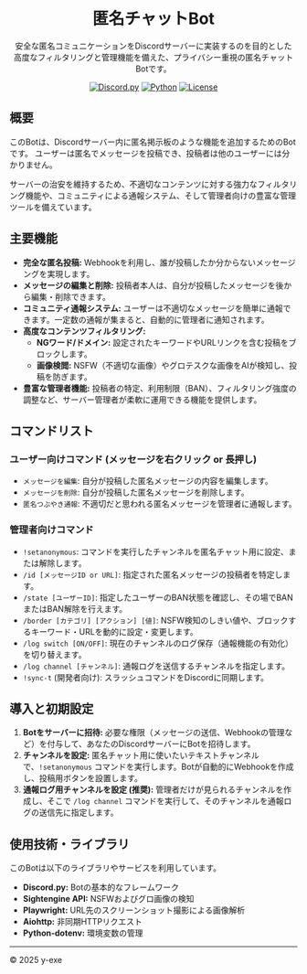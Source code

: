 <div align="center">

# 匿名チャットBot

安全な匿名コミュニケーションをDiscordサーバーに実装するのを目的とした<br>
高度なフィルタリングと管理機能を備えた、プライバシー重視の匿名チャットBotです。

[![Discord.py](https://img.shields.io/badge/discord.py-v2.x-blue?style=for-the-badge&logo=discord&logoColor=white)](https://discordpy.readthedocs.io/en/latest/)
[![Python](https://img.shields.io/badge/Python-3.x-yellow?style=for-the-badge&logo=python&logoColor=white)](https://www.python.org/)
[![License](https://img.shields.io/badge/LICENSE-MIT-green.svg?style=for-the-badge)](LICENSE) 

</div>

## 概要

このBotは、Discordサーバー内に匿名掲示板のような機能を追加するためのBotです。
ユーザーは匿名でメッセージを投稿でき、投稿者は他のユーザーには分かりません。

サーバーの治安を維持するため、不適切なコンテンツに対する強力なフィルタリング機能や、コミュニティによる通報システム、そして管理者向けの豊富な管理ツールを備えています。

## 主要機能

*   **完全な匿名投稿:** Webhookを利用し、誰が投稿したか分からないメッセージングを実現します。
*   **メッセージの編集と削除:** 投稿者本人は、自分が投稿したメッセージを後から編集・削除できます。
*   **コミュニティ通報システム:** ユーザーは不適切なメッセージを簡単に通報できます。一定数の通報が集まると、自動的に管理者に通知されます。
*   **高度なコンテンツフィルタリング:**
    *   **NGワード/ドメイン:** 設定されたキーワードやURLリンクを含む投稿をブロックします。
    *   **画像検閲:** NSFW（不適切な画像）やグロテスクな画像をAIが検知し、投稿を防ぎます。
*   **豊富な管理者機能:** 投稿者の特定、利用制限（BAN）、フィルタリング強度の調整など、サーバー管理者が柔軟に運用できる機能を提供します。

## コマンドリスト

### ユーザー向けコマンド (メッセージを右クリック or 長押し)

*   `メッセージを編集`: 自分が投稿した匿名メッセージの内容を編集します。
*   `メッセージを削除`: 自分が投稿した匿名メッセージを削除します。
*   `匿名つぶやき通報`: 不適切だと思われる匿名メッセージを管理者に通報します。

### 管理者向けコマンド

*   `!setanonymous`: コマンドを実行したチャンネルを匿名チャット用に設定、または解除します。
*   `/id [メッセージID or URL]`: 指定された匿名メッセージの投稿者を特定します。
*   `/state [ユーザーID]`: 指定したユーザーのBAN状態を確認し、その場でBANまたはBAN解除を行えます。
*   `/border [カテゴリ] [アクション] [値]`: NSFW検知のしきい値や、ブロックするキーワード・URLを動的に設定・変更します。
*   `/log switch [ON/OFF]`: 現在のチャンネルのログ保存（通報機能の有効化）を切り替えます。
*   `/log channel [チャンネル]`: 通報ログを送信するチャンネルを指定します。
*   `!sync-t` (開発者向け): スラッシュコマンドをDiscordに同期します。

## 導入と初期設定

1.  **Botをサーバーに招待:**
    必要な権限（メッセージの送信、Webhookの管理など）を付与して、あなたのDiscordサーバーにBotを招待します。
2.  **チャンネルを設定:**
    匿名チャット用に使いたいテキストチャンネルで、`!setanonymous` コマンドを実行します。Botが自動的にWebhookを作成し、投稿用ボタンを設置します。
3.  **通報ログ用チャンネルを設定 (推奨):**
    管理者だけが見られるチャンネルを作成し、そこで `/log channel` コマンドを実行して、そのチャンネルを通報ログの送信先に指定します。

## 使用技術・ライブラリ

このBotは以下のライブラリやサービスを利用しています。

*   **Discord.py:** Botの基本的なフレームワーク
*   **Sightengine API:** NSFWおよびグロ画像の検知
*   **Playwright:** URL先のスクリーンショット撮影による画像解析
*   **Aiohttp:** 非同期HTTPリクエスト
*   **Python-dotenv:** 環境変数の管理

---

© 2025 y-exe

